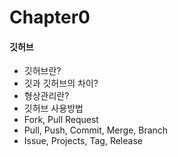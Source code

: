 # Chapter0

#### 깃허브

- 깃허브란?
- 깃과 깃허브의 차이?
- 형상관리란?
- 깃허브 사용방법
- Fork, Pull Request
- Pull, Push, Commit, Merge, Branch
- Issue, Projects, Tag, Release
